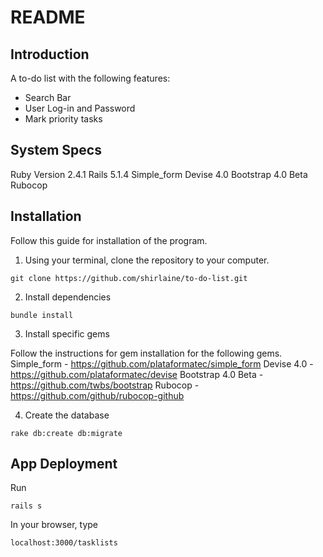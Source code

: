 # README

## Introduction
A to-do list with the following features:
- Search Bar
- User Log-in and Password
- Mark priority tasks

## System Specs
Ruby Version 2.4.1
Rails 5.1.4
Simple_form
Devise 4.0
Bootstrap 4.0 Beta
Rubocop

## Installation
Follow this guide for installation of the program.
1. Using your terminal, clone the repository to your computer.
```
git clone https://github.com/shirlaine/to-do-list.git
```

2. Install dependencies
```
bundle install
```

3. Install specific gems

Follow the instructions for gem installation for the following gems.
Simple_form - https://github.com/plataformatec/simple_form
Devise 4.0 - https://github.com/plataformatec/devise
Bootstrap 4.0 Beta - https://github.com/twbs/bootstrap
Rubocop - https://github.com/github/rubocop-github

4. Create the database
```
rake db:create db:migrate
```

## App Deployment
Run
```
rails s
```
In your browser, type
```
localhost:3000/tasklists
```
